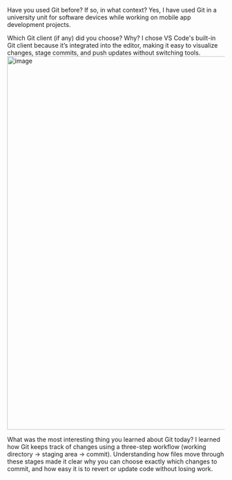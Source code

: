 Have you used Git before? If so, in what context?
Yes, I have used Git in a university unit for software devices while working on mobile app development projects.

Which Git client (if any) did you choose? Why?
I chose VS Code's built-in Git client because it’s integrated into the editor, making it easy to visualize changes, stage commits, and push updates without switching tools.
<img width="904" height="865" alt="image" src="https://github.com/user-attachments/assets/f015fb48-2fd1-4915-9161-8760c8392c94" />

What was the most interesting thing you learned about Git today?
I learned how Git keeps track of changes using a three-step workflow (working directory → staging area → commit). Understanding how files move through these stages made it clear why you can choose exactly which changes to commit, and how easy it is to revert or update code without losing work.
